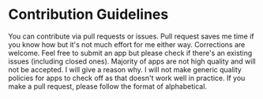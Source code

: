 # Contribution Guidelines

You can contribute via pull requests or issues. Pull request saves me time if you know how but it's not much effort for me either way. Corrections are welcome. Feel free to submit an app but please check if there's an existing issues (including closed ones). Majority of apps are not high quality and will not be accepted. I will give a reason why. I will not make generic quality policies for apps to check off as that doesn't work well in practice. If you make a pull request, please follow the format of alphabetical.
